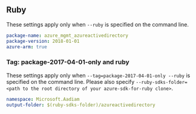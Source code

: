 ## Ruby

These settings apply only when `--ruby` is specified on the command line.

```yaml
package-name: azure_mgmt_azureactivedirectory
package-version: 2018-01-01
azure-arm: true
```

### Tag: package-2017-04-01-only and ruby

These settings apply only when `--tag=package-2017-04-01-only --ruby` is specified on the command line.
Please also specify `--ruby-sdks-folder=<path to the root directory of your azure-sdk-for-ruby clone>`.

```yaml $(tag) == 'package-2018-01-01' && $(ruby)
namespace: Microsoft.Aadiam
output-folder: $(ruby-sdks-folder)/azureactivedirectory
```
